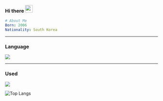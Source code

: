 <h3>
  Hi there
  <a id="waving">
    <img src="https://em-content.zobj.net/source/microsoft-teams/363/waving-hand_1f44b.png" width=25 />
  </a>
</h3>

```yml
# About Me
Born: 2006
Nationality: South Korea
```
<hr />

<a id="Language">
  <h3>Language</h3>
  <img src="https://skillicons.dev/icons?i=php,python,html,js" />
</a>

<hr />

<a id="Used">
  <h3>Used</h3>
  <img src="https://skillicons.dev/icons?i=idea,vscode" />
</a>

![Top Langs](https://github-readme-stats.vercel.app/api/top-langs/?m1ns30=anuraghazra&layout=compact)
